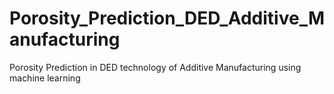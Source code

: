 # Porosity_Prediction_DED_Additive_Manufacturing
Porosity Prediction in DED technology of Additive Manufacturing using machine learning
